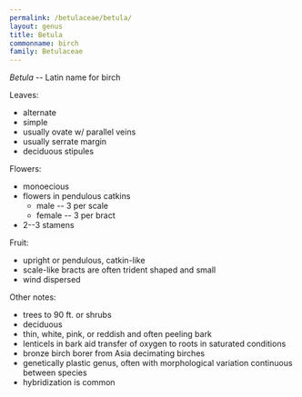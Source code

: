 ```yaml
---
permalink: /betulaceae/betula/
layout: genus
title: Betula
commonname: birch
family: Betulaceae
---
```


*Betula* -- Latin name for birch

Leaves:
  - alternate
  - simple
  - usually ovate w/ parallel veins
  - usually serrate margin
  - deciduous stipules

Flowers:
  - monoecious
  - flowers in pendulous catkins
    - male -- 3 per scale
    - female -- 3 per bract
  - 2--3 stamens

Fruit:
  - upright or pendulous, catkin-like
  - scale-like bracts are often trident shaped and small
  - wind dispersed

Other notes:
  - trees to 90 ft. or shrubs
  - deciduous
  - thin, white, pink, or reddish and often peeling bark
  - lenticels in bark aid transfer of oxygen to roots in saturated conditions
  - bronze birch borer from Asia decimating birches
  - genetically plastic genus, often with morphological variation continuous between species
  - hybridization is common
